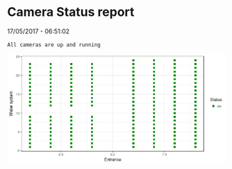 Camera Status report
================
17/05/2017 - 06:51:02

    All cameras are up and running

![](camreport_files/figure-markdown_github/unnamed-chunk-2-1.png)

